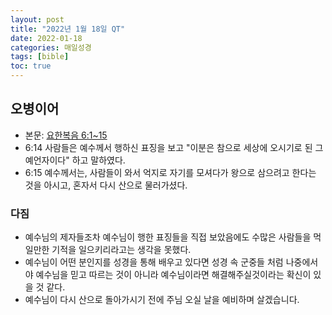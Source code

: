 ```yaml
---
layout: post
title: "2022년 1월 18일 QT"
date: 2022-01-18
categories: 매일성경
tags: [bible]
toc: true
---
```


## 오병이어
- 본문: [요한복음 6:1~15](https://www.bskorea.or.kr/bible/korbibReadpage.php?version=SAENEW&book=jhn&chap=6&sec=1&cVersion=&fontSize=15px&fontWeight=normal)
- 6:14 사람들은 예수께서 행하신 표징을 보고 "이분은 참으로 세상에 오시기로 된 그 예언자이다" 하고 말하였다.
- 6:15 예수께서는, 사람들이 와서 억지로 자기를 모셔다가 왕으로 삼으려고 한다는 것을 아시고, 혼자서 다시 산으로 물러가셨다.

### 다짐
- 예수님의 제자들조차 예수님이 행한 표징들을 직접 보았음에도 수많은 사람들을 먹일만한 기적을 일으키리라고는 생각을 못했다.
- 예수님이 어떤 분인지를 성경을 통해 배우고 있다면 성경 속 군중들 처럼 나중에서야 예수님을 믿고 따르는 것이 아니라 예수님이라면 해결해주실것이라는 확신이 있을 것 같다.
- 예수님이 다시 산으로 돌아가시기 전에 주님 오실 날을 예비하며 살겠습니다.
